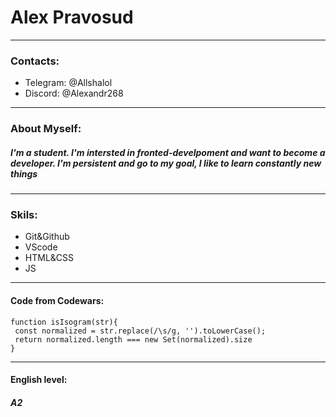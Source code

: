 # Alex Pravosud
--------------------------------
### Contacts: 
 * Telegram: @Allshalol
* Discord: @Alexandr268
--------------------------------
### About Myself:

##### I'm a student. I'm intersted in fronted-develpoment and want to become a developer. I'm persistent and go to my goal, I like to learn constantly new things
---------------------------------
### Skils:
* Git&Github
* VScode
* HTML&CSS
* JS
---------------------------------------------
#### Code from Codewars:

```
function isIsogram(str){
 const normalized = str.replace(/\s/g, '').toLowerCase();
 return normalized.length === new Set(normalized).size
}
```
-----------------------------------------
#### English level:
#### ***A2*** 
